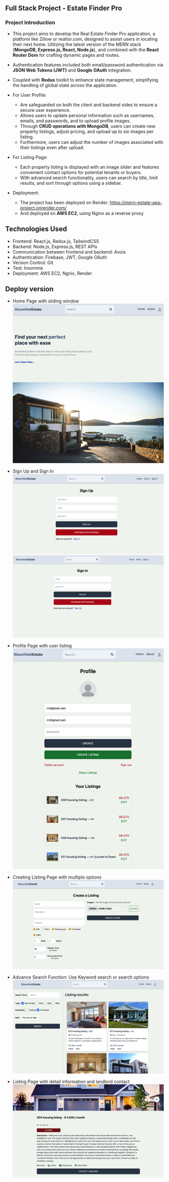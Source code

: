 ## Full Stack Project - Estate Finder Pro

### Project Introduction

- This project aims to develop the Real Estate Finder Pro application, a platform like Zillow or realtor.com, designed to assist users in locating their next home. Utilizing the latest version of the MERN stack (**MongoDB, Express.js, React, Node.js**), and combined with the **React Router Dom** for crafting dynamic pages and routes.

- Authentication features included both email/password authentication via **JSON Web Tokens (JWT)** and **Google OAuth** integration.

- Coupled with **Redux** toolkit to enhance state management, simplifying the handling of global state across the application.

- For User Profile:
  - Are safeguarded on both the client and backend sides to ensure a secure user experience. 
  - Allows users to update personal information such as usernames, emails, and passwords, and to upload profile images. 
  - Through **CRUD operations with MongoDB**, users can create new property listings, adjust pricing, and upload up to six images per listing. 
  - Furthermore, users can adjust the number of images associated with their listings even after upload.

- For Listing Page:
  - Each property listing is displayed with an image slider and features convenient contact options for potential tenants or buyers.
  - With advanced search functionality, users can search by title, limit results, and sort through options using a sidebar. 

- Deployment:
  - The project has been deployed on Render: https://mern-estate-app-project.onrender.com/
  - And deployed on **AWS EC2**, using Nginx as a reverse proxy

## Technologies Used
- Frontend: React.js, Redux.js, TailwindCSS
- Backend: Node.js, Express.js, REST APIs
- Communication between frontend and backend: Axois
- Authentication: Firebase, JWT, Google OAuth
- Version Control: Git
- Test: Insonmia
- Deployment: AWS EC2, Ngnix, Render

## Deploy version
- Home Page with sliding window
![Home Page](https://github.com/Reneechang17/Estate-Finder-Pro/blob/main/static/Home%20page-Estate.jpg)

- Sign Up and Sign In
![Sign Up](https://github.com/Reneechang17/Estate-Finder-Pro/blob/main/static/Sign%20Up-Estate.jpg)
![Sign In](https://github.com/Reneechang17/Estate-Finder-Pro/blob/main/static/Sign%20In-Estate.jpg)

- Profile Page with user listing
![Profile Page](https://github.com/Reneechang17/Estate-Finder-Pro/blob/main/static/Profile%20Page%20with%20Listing-Estate.jpg)

- Creating Listing Page with multiple options
![Creating Listing Page](https://github.com/Reneechang17/Estate-Finder-Pro/blob/main/static/Creating%20List%20Page%20with%20multiple%20options-Estate.jpg)

- Advance Search Function: Use Keyword search or search options
![Search Page](https://github.com/Reneechang17/Estate-Finder-Pro/blob/main/static/Advance%20Search%20functionalities-Estate.jpg)

- Listing Page with detail information and landlord contact
![Listing Page](https://github.com/Reneechang17/Estate-Finder-Pro/blob/main/static/House%20Page%20with%20detail%20info-Estate.jpg)